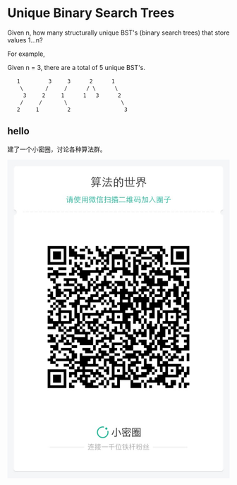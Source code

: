 # Unique Binary Search Trees



Given n, how many structurally unique BST's (binary search trees) that store values 1...n?  

For example,  

Given n = 3, there are a total of 5 unique BST's.  

```
   1         3     3      2      1
    \       /     /      / \      \
     3     2     1      1   3      2
    /     /       \                 \
   2     1         2                 3
```

## hello

建了一个小密圈，讨论各种算法群。  

![小密圈](../../suanfa_xiaomiquan.jpg)

